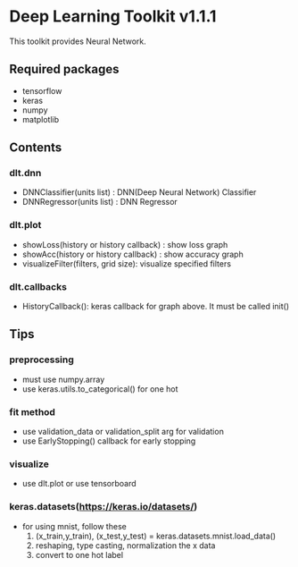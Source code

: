 # Deep Learning Toolkit v1.1.1
This toolkit provides Neural Network.

  
  
  
  
## Required packages
* tensorflow
* keras
* numpy
* matplotlib

## Contents
### dlt.dnn
* DNNClassifier(units list) : DNN(Deep Neural Network) Classifier
* DNNRegressor(units list) : DNN Regressor
### dlt.plot
* showLoss(history or history callback) : show loss graph
* showAcc(history or history callback) : show accuracy graph
* visualizeFilter(filters, grid size): visualize specified filters
### dlt.callbacks
* HistoryCallback(): keras callback for graph above. It must be called init()


## Tips
### preprocessing
* must use numpy.array
* use keras.utils.to_categorical() for one hot
### fit method
* use validation_data or validation_split arg for validation
* use EarlyStopping() callback for early stopping
### visualize
* use dlt.plot or use tensorboard
### keras.datasets(https://keras.io/datasets/)
* for using mnist, follow these  
	1. (x_train,y_train), (x_test,y_test) = keras.datasets.mnist.load_data()
	2. reshaping, type casting, normalization the x data
	3. convert to one hot label
